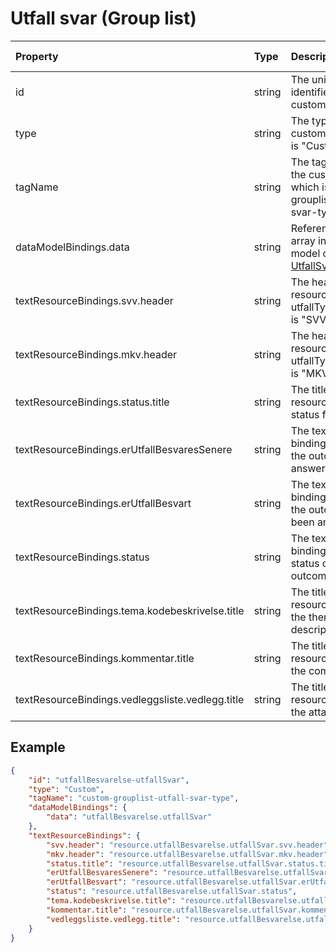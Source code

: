 # Utfall svar (Group list)

| Property                                         | Type   | Description                                                                                           | Default value |
| :----------------------------------------------- | :----- | :---------------------------------------------------------------------------------------------------- | :------------ |
| id                                               | string | The unique identifier for the custom field.                                                           |               |
| type                                             | string | The type of the custom field, which is "Custom".                                                      |               |
| tagName                                          | string | The tag name for the custom field, which is "custom-grouplist-utfall-svar-type".                      |               |
| dataModelBindings.data                           | string | Reference to an array in the data model containing [UtfallSvar](../../classes/UtfallSvar.js) objects. |               |
| textResourceBindings.svv.header                  | string | The header text resource binding if utfallType.kodeverdi is "SVV".                                    |               |
| textResourceBindings.mkv.header                  | string | The header text resource binding if utfallType.kodeverdi is "MKV".                                    |               |
| textResourceBindings.status.title                | string | The title text resource binding for status field                                                      |               |
| textResourceBindings.erUtfallBesvaresSenere      | string | The text resource binding for whether the outcome will be answered later.                             |               |
| textResourceBindings.erUtfallBesvart             | string | The text resource binding for whether the outcome has been answered.                                  |               |
| textResourceBindings.status                      | string | The text resource binding for the status of the outcome.                                              |               |
| textResourceBindings.tema.kodebeskrivelse.title  | string | The title text resource binding for the theme code description.                                       |               |
| textResourceBindings.kommentar.title             | string | The title text resource binding for the comment field.                                                |               |
| textResourceBindings.vedleggsliste.vedlegg.title | string | The title text resource binding for the attachment list.                                              |               |

## Example

```json
{
    "id": "utfallBesvarelse-utfallSvar",
    "type": "Custom",
    "tagName": "custom-grouplist-utfall-svar-type",
    "dataModelBindings": {
        "data": "utfallBesvarelse.utfallSvar"
    },
    "textResourceBindings": {
        "svv.header": "resource.utfallBesvarelse.utfallSvar.svv.header",
        "mkv.header": "resource.utfallBesvarelse.utfallSvar.mkv.header",
        "status.title": "resource.utfallBesvarelse.utfallSvar.status.title",
        "erUtfallBesvaresSenere": "resource.utfallBesvarelse.utfallSvar.erUtfallBesvaresSenere",
        "erUtfallBesvart": "resource.utfallBesvarelse.utfallSvar.erUtfallBesvart",
        "status": "resource.utfallBesvarelse.utfallSvar.status",
        "tema.kodebeskrivelse.title": "resource.utfallBesvarelse.utfallSvar.tema.kodebeskrivelse.title",
        "kommentar.title": "resource.utfallBesvarelse.utfallSvar.kommentar.title",
        "vedleggsliste.vedlegg.title": "resource.utfallBesvarelse.utfallSvar.vedleggsliste.vedlegg.title"
    }
}
```
